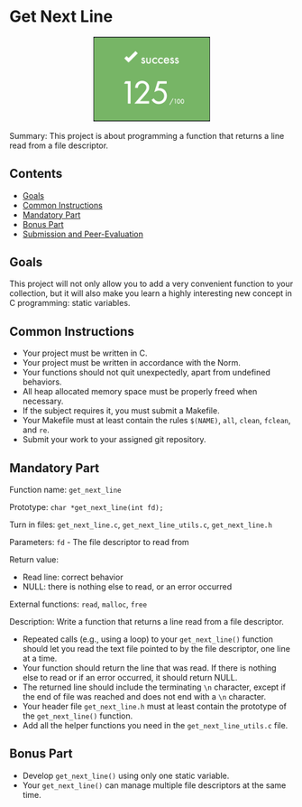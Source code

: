 # Get Next Line

<p align="center" > 
	<img src="125.png" width="207" />
</p>

Summary:
This project is about programming a function that returns a line read from a file descriptor.
## Contents

- [Goals](#goals)
- [Common Instructions](#common-instructions)
- [Mandatory Part](#mandatory-part)
- [Bonus Part](#bonus-part)
- [Submission and Peer-Evaluation](#submission-and-peer-evaluation)

## Goals

This project will not only allow you to add a very convenient function to your collection, but it will also make you learn a highly interesting new concept in C programming: static variables.

## Common Instructions

- Your project must be written in C.
- Your project must be written in accordance with the Norm.
- Your functions should not quit unexpectedly, apart from undefined behaviors.
- All heap allocated memory space must be properly freed when necessary.
- If the subject requires it, you must submit a Makefile.
- Your Makefile must at least contain the rules `$(NAME)`, `all`, `clean`, `fclean`, and `re`.
- Submit your work to your assigned git repository.

## Mandatory Part

Function name: `get_next_line`

Prototype: `char *get_next_line(int fd);`

Turn in files: `get_next_line.c`, `get_next_line_utils.c`, `get_next_line.h`

Parameters: `fd` - The file descriptor to read from

Return value:
- Read line: correct behavior
- NULL: there is nothing else to read, or an error occurred

External functions: `read`, `malloc`, `free`

Description:
Write a function that returns a line read from a file descriptor.
- Repeated calls (e.g., using a loop) to your `get_next_line()` function should let you read the text file pointed to by the file descriptor, one line at a time.
- Your function should return the line that was read. If there is nothing else to read or if an error occurred, it should return NULL.
- The returned line should include the terminating `\n` character, except if the end of file was reached and does not end with a `\n` character.
- Your header file `get_next_line.h` must at least contain the prototype of the `get_next_line()` function.
- Add all the helper functions you need in the `get_next_line_utils.c` file.

## Bonus Part

- Develop `get_next_line()` using only one static variable.
- Your `get_next_line()` can manage multiple file descriptors at the same time.
